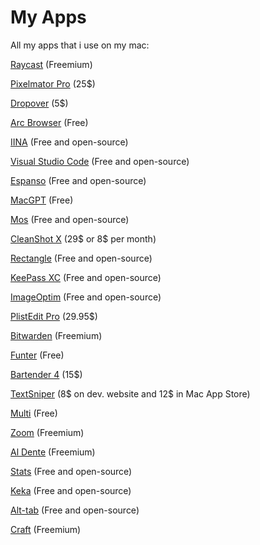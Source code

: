 # My Apps
All my apps that i use on my mac:

[Raycast](raycast.com) (Freemium)

[Pixelmator Pro](https://www.pixelmator.com/pro/) (25$)

[Dropover](https://dropoverapp.com/) (5$)

[Arc Browser](https://arc.net/) (Free)

[IINA](https://iina.io/) (Free and open-source)

[Visual Studio Code](https://code.visualstudio.com/) (Free and open-source)

[Espanso](https://espanso.org/) (Free and open-source)

[MacGPT](https://www.macgpt.com/) (Free)

[Mos](https://mos.caldis.me/) (Free and open-source)

[CleanShot X](https://cleanshot.com/) (29$ or 8$ per month)

[Rectangle](https://rectangleapp.com/) (Free and open-source)

[KeePass XC](https://keepassxc.org/) (Free and open-source)

[ImageOptim](https://imageoptim.com/mac) (Free and open-source)

[PlistEdit Pro](https://www.fatcatsoftware.com/plisteditpro/) (29.95$)

[Bitwarden](https://bitwarden.com/) (Freemium)

[Funter](https://nektony.com/funter) (Free)

[Bartender 4](macbartender.com) (15$)

[TextSniper](https://www.textsniper.app/) (8$ on dev. website and 12$ in Mac App Store)

[Multi](https://multiapp.com/) (Free)

[Zoom](https://zoom.us/) (Freemium)

[Al Dente](https://apphousekitchen.com/) (Freemium)

[Stats](https://github.com/exelban/stats) (Free and open-source)

[Keka](https://keka.io/) (Free and open-source)

[Alt-tab](https://alt-tab-macos.netlify.app/) (Free and open-source)

[Craft](https://craft.do/) (Freemium)
